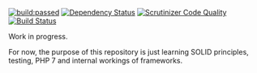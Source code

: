 <a href="https://travis-ci.org/ambitia/ambitia"><img src="https://travis-ci.org/ambitia/ambitia.svg" alt="build:passed" /></a>
[![Dependency Status](https://www.versioneye.com/user/projects/58346f2ae7cea00039353b5b/badge.svg?style=flat-square)](https://www.versioneye.com/user/projects/58346f2ae7cea00039353b5b)
[![Scrutinizer Code Quality](https://scrutinizer-ci.com/g/ambitia/ambitia/badges/quality-score.png?b=master)](https://scrutinizer-ci.com/g/ambitia/ambitia/?branch=master)
[![Build Status](https://scrutinizer-ci.com/g/ambitia/ambitia/badges/build.png?b=master)](https://scrutinizer-ci.com/g/ambitia/ambitia/build-status/master)

Work in progress.

For now, the purpose of this repository is just learning SOLID principles, testing, PHP 7 and internal workings of frameworks.
